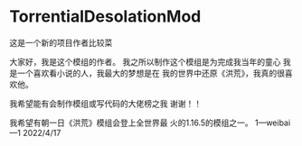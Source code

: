 # TorrentialDesolationMod
这是一个新的项目作者比较菜

大家好，我是这个模组的作者。
我之所以制作这个模组是为完成我当年的童心
我是一个喜欢看小说的人，我最大的梦想是在
我的世界中还原《洪荒》，我真的很喜欢他。

我希望能有会制作模组或写代码的大佬榜之我
谢谢！！

我希望有朝一日《洪荒》模组会登上全世界最
火的1.16.5的模组之一。
                           1—weibai—1
                            2022/4/17
    
